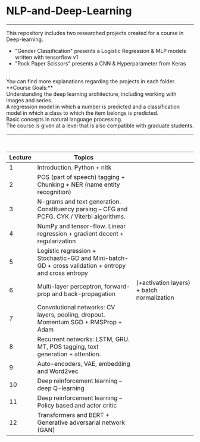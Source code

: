 # NLP-and-Deep-Learning
---
This repository includes two researched projects created for a course in Deep-learning.
* "Gender Classification" presents a Logistic Regression & MLP models written with tensorflow v1
* "Rock Paper Scissors" presents a CNN & Hyperparameter from Keras
<br>
You can find more explanations regarding the projects in each folder.
<br>
**Course Goals:** <br>
Understanding the deep learning architecture, including working with images and series. <br>
A regression model in which a number is predicted and a classification model in which a class to which the item belongs is predicted. <br>
Basic concepts in natural language processing. <br>
The course is given at a level that is also compatible with graduate students.

---

<br>

| Lecture | Topics                                                                                               |                                            |
|---------|------------------------------------------------------------------------------------------------------|--------------------------------------------|
| 1       | Introduction. Python + nltk                                                                          |                                            |
| 2       |     POS (part of   speech) tagging + Chunking + NER (name entity recognition)                        |                                            |
| 3       | N-grams and text generation. Constituency parsing – CFG and PCFG. CYK / Viterbi algorithms.          |                                            |
| 4       | NumPy and tensor-flow. Linear regression + gradient decent + regularization                          |                                            |
| 5       | Logistic regression + Stochastic-GD and Mini-batch-GD + cross validation + entropy and cross entropy |                                            |
| 6       | Multi-layer perceptron, forward-prop and back-propagation                                            | (+activation layers) + batch normalization |
| 7       | Convolutional networks: CV layers, pooling, dropout. Momentum SGD + RMSProp + Adam                   |                                            |
| 8       | Recurrent networks: LSTM, GRU. MT, POS tagging, text generation + attention.                         |                                            |
| 9       | Auto-encoders, VAE, embedding and Word2vec                                                           |                                            |
| 10      | Deep reinforcement learning – deep Q-learning                                                        |                                            |
| 11      | Deep reinforcement learning – Policy based and actor critic                                          |                                            |
| 12      |     Transformers and   BERT + Generative adversarial network (GAN)                                   |                                            |

